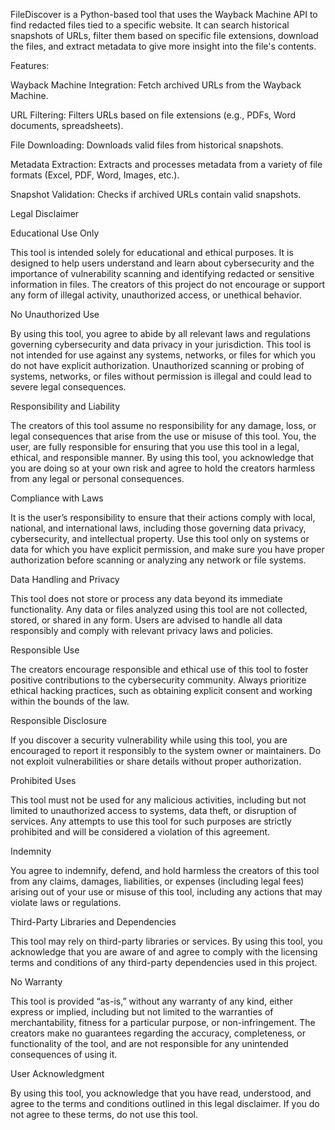 FileDiscover is a Python-based tool that uses the Wayback Machine API to find redacted files tied to a specific website. It can search historical snapshots of URLs, filter them based on specific file extensions, download the files, and extract metadata to give more insight into the file's contents.

Features:

Wayback Machine Integration: Fetch archived URLs from the Wayback Machine.

URL Filtering: Filters URLs based on file extensions (e.g., PDFs, Word documents, spreadsheets).

File Downloading: Downloads valid files from historical snapshots.

Metadata Extraction: Extracts and processes metadata from a variety of file formats (Excel, PDF, Word, Images, etc.).

Snapshot Validation: Checks if archived URLs contain valid snapshots.



Legal Disclaimer

Educational Use Only

This tool is intended solely for educational and ethical purposes. It is designed to help users understand and learn about cybersecurity and the 
importance of vulnerability scanning and identifying redacted or sensitive information in files. The creators of this project do not encourage or 
support any form of illegal activity, unauthorized access, or unethical behavior.

No Unauthorized Use

By using this tool, you agree to abide by all relevant laws and regulations governing cybersecurity and data privacy in your jurisdiction. This tool 
is not intended for use against any systems, networks, or files for which you do not have explicit authorization. Unauthorized scanning or probing of 
systems, networks, or files without permission is illegal and could lead to severe legal consequences.

Responsibility and Liability

The creators of this tool assume no responsibility for any damage, loss, or legal consequences that arise from the use or misuse of this tool. You, 
the user, are fully responsible for ensuring that you use this tool in a legal, ethical, and responsible manner. By using this tool, you acknowledge 
that you are doing so at your own risk and agree to hold the creators harmless from any legal or personal consequences.

Compliance with Laws

It is the user’s responsibility to ensure that their actions comply with local, national, and international laws, including those governing data privacy, 
cybersecurity, and intellectual property. Use this tool only on systems or data for which you have explicit permission, and make sure you have proper 
authorization before scanning or analyzing any network or file systems.

Data Handling and Privacy

This tool does not store or process any data beyond its immediate functionality. Any data or files analyzed using this tool are not collected, stored, or 
shared in any form. Users are advised to handle all data responsibly and comply with relevant privacy laws and policies.

Responsible Use

The creators encourage responsible and ethical use of this tool to foster positive contributions to the cybersecurity community. Always prioritize ethical 
hacking practices, such as obtaining explicit consent and working within the bounds of the law.

Responsible Disclosure

If you discover a security vulnerability while using this tool, you are encouraged to report it responsibly to the system owner or maintainers. Do not exploit 
vulnerabilities or share details without proper authorization.

Prohibited Uses

This tool must not be used for any malicious activities, including but not limited to unauthorized access to systems, data theft, or disruption of services. 
Any attempts to use this tool for such purposes are strictly prohibited and will be considered a violation of this agreement.

Indemnity

You agree to indemnify, defend, and hold harmless the creators of this tool from any claims, damages, liabilities, or expenses (including legal fees) arising 
out of your use or misuse of this tool, including any actions that may violate laws or regulations.

Third-Party Libraries and Dependencies

This tool may rely on third-party libraries or services. By using this tool, you acknowledge that you are aware of and agree to comply with the licensing 
terms and conditions of any third-party dependencies used in this project.

No Warranty

This tool is provided “as-is,” without any warranty of any kind, either express or implied, including but not limited to the warranties of merchantability, 
fitness for a particular purpose, or non-infringement. The creators make no guarantees regarding the accuracy, completeness, or functionality of the tool, 
and are not responsible for any unintended consequences of using it.

User Acknowledgment

By using this tool, you acknowledge that you have read, understood, and agree to the terms and conditions outlined in this legal disclaimer. 
If you do not agree to these terms, do not use this tool.
